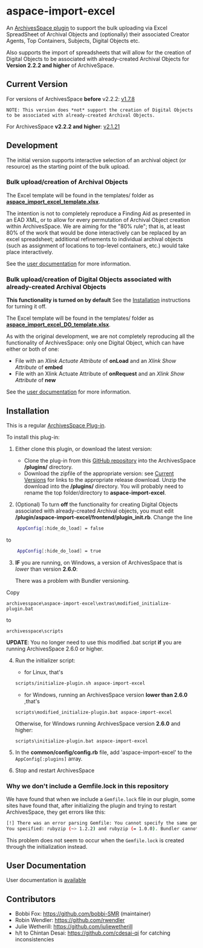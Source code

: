 # aspace-import-excel
An [ArchivesSpace ](http://archivesspace.org/) [plugin](https://github.com/archivesspace/tech-docs/blob/master/customization/plugins.md) to support the bulk uploading via Excel SpreadSheet of Archival Objects and (optionally) their associated Creator Agents, Top Containers, Subjects, Digital Objects etc.

Also supports the import of spreadsheets that will allow for the creation of Digital Objects to be associated with already-created Archival Objects for **Version  2.2.2 and higher** of ArchiveSpace.

## Current Version

  For versions of ArchivesSpace **before** v2.2.2:  [v1.7.8](https://github.com/harvard-library/aspace-import-excel/releases/tag/v1.7.8)

    NOTE: This version does *not* support the creation of Digital Objects to be associated with already-created Archival Objects.

  For ArchivesSpace **v2.2.2 and higher**: [v2.1.21](https://github.com/harvard-library/aspace-import-excel/releases/tag/v2.1.21)

## Development

The initial version supports interactive selection of an archival object (or resource) as the starting point of the bulk upload.

### Bulk upload/creation of Archival Objects

The Excel template will be found in the templates/ folder as [**aspace_import_excel_template.xlsx**](/templates/aspace_import_excel_template.xlsx).

The intention is not to completely reproduce a Finding Aid as presented in an EAD XML, or to allow for every permutation of Archival Object creation within ArchivesSpace.  We are aiming for the "80% rule"; that is, at least 80% of the work that would be done interactively can be replaced by an excel spreadsheet; additional refinements to individual archival objects (such as assignment of locations to top-level containers, etc.) would take place interactively.

See the [user documentation](user_documentation/USER_DOCUMENTATION.md) for more information.

### Bulk upload/creation of Digital Objects associated with already-created Archival Objects

**This functionality is turned on by default** See the <a href="#installation">Installation</a> instructions for turning it off.

The Excel template will be found in the templates/ folder as [**aspace_import_excel_DO_template.xlsx**](/templates/aspace_import_excel_DO_template.xlsx).

As with the original development, we are not completely reproducing all the functionality of ArchivesSpace: only one Digital Object, which can have either or both of one:
  + File with an *Xlink Actuate Attribute* of **onLoad** and an *Xlink Show Attribute* of **embed**
  + File with an Xlink Actuate Attribute of **onRequest** and an *Xlink Show Attribute* of **new**

See the [user documentation](user_documentation/USER_DOCUMENTATION.md) for more information.



## <a name="install">Installation</a>

This is a regular  [ArchivesSpace Plug-in](https://github.com/archivesspace/tech-docs/blob/master/customization/plugins.md).

To install this plug-in:
1.  Either clone this plugin, or download the latest version:
    - Clone the plug-in from this [GitHub repository](https://github.com/harvard-library/aspace-import-excel) into the ArchivesSpace **/plugins/** directory.
    - Download the zipfile of the  appropriate version: see [Current Versions](#current_versions) for links to the appropriate release download. Unzip the download into the **/plugins/** directory.  You will probably need to rename the top folder/directory to **aspace-import-excel**.

2. (Optional) To turn **off** the functionality for creating Digital Objects associated with already-created Archival objects, you must edit **/plugin/aspace-import-excel/frontend/plugin_init.rb**. Change the line
```bash
    AppConfig[:hide_do_load] = false
```
to
```bash
    AppConfig[:hide_do_load] = true
```
3. **IF** you are running, on Windows, a version of ArchivesSpace that is *lower* than version **2.6.0**:

     There was a problem with Bundler versioning.

Copy
```
archivesspace\aspace-import-excel\extras\modified_initialize-plugin.bat
```
to
```
archivesspace\scripts
```

  **UPDATE**: You no longer need to use this modified .bat script **if** you are running ArchivesSpace 2.6.0 or higher.


4. Run the initializer script:
   * for Linux, that's
   ```bash
   scripts/initialize-plugin.sh aspace-import-excel
   ```
   * for Windows, running an ArchivesSpace version **lower than 2.6.0** ,that's
   ```
   scripts\modified_initialize-plugin.bat aspace-import-excel
   ```
   Otherwise, for Windows running ArchivesSpace version **2.6.0** and higher:
   ```
   scripts\initialize-plugin.bat aspace-import-excel
   ```


5. In the **common/config/config.rb** file, add 'aspace-import-excel' to the `AppConfig[:plugins]` array.
6. Stop and restart ArchivesSpace

### Why we don't include a Gemfile.lock in this repository

We have found that when we include a `Gemfile.lock` file in our plugin, some sites have found that, after initializing the plugin and trying to restart ArchivesSpace, they get errors like this:
```bash
[!] There was an error parsing Gemfile: You cannot specify the same gem twice with different version requirements.
You specified: rubyzip (~> 1.2.2) and rubyzip (= 1.0.0). Bundler cannot continue.
```

This problem does not seem to occur when the `Gemfile.lock` is created through the initialization instead.



## User Documentation

User documentation is [available](user_documentation/USER_DOCUMENTATION.md)

## Contributors

* Bobbi Fox: https://github.com/bobbi-SMR (maintainer)
* Robin Wendler: https://github.com/rwendler
* Julie Wetherill: https://github.com/juliewetherill
* h/t to Chintan Desai: https://github.com/cdesai-qi for catching inconsistencies
